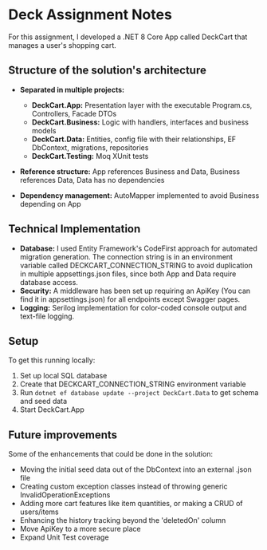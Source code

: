 # Deck Assignment Notes

For this assignment, I developed a .NET 8 Core App called DeckCart that manages a user's shopping cart.

## Structure of the solution's architecture

* **Separated in multiple projects:**
   * **DeckCart.App:** Presentation layer with the executable Program.cs, Controllers, Facade DTOs
   * **DeckCart.Business:** Logic with handlers, interfaces and business models
   * **DeckCart.Data:** Entities, config file with their relationships, EF DbContext, migrations, repositories
   * **DeckCart.Testing:** Moq XUnit tests

* **Reference structure:** App references Business and Data, Business references Data, Data has no dependencies
* **Dependency management:** AutoMapper implemented to avoid Business depending on App

## Technical Implementation

* **Database:** I used Entity Framework's CodeFirst approach for automated migration generation. The connection string is in an environment variable called DECKCART_CONNECTION_STRING to avoid duplication in multiple appsettings.json files, since both App and Data require database access.
* **Security:** A middleware has been set up requiring an ApiKey (You can find it in appsettings.json) for all endpoints except Swagger pages.
* **Logging:** Serilog implementation for color-coded console output and text-file logging.

## Setup

To get this running locally:
1. Set up local SQL database
2. Create that DECKCART_CONNECTION_STRING environment variable
3. Run `dotnet ef database update --project DeckCart.Data` to get schema and seed data
4. Start DeckCart.App

## Future improvements

Some of the enhancements that could be done in the solution:
* Moving the initial seed data out of the DbContext into an external .json file
* Creating custom exception classes instead of throwing generic InvalidOperationExceptions
* Adding more cart features like item quantities, or making a CRUD of users/items
* Enhancing the history tracking beyond the 'deletedOn' column
* Move ApiKey to a more secure place
* Expand Unit Test coverage